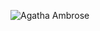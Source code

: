 ![Agatha Ambrose](https://user-images.githubusercontent.com/73320658/115610855-6ad52300-a2b7-11eb-9778-cf4dafe5beae.gif)


<!---
agathambrose/agathambrose is a ✨ special ✨ repository because its `README.md` (this file) appears on your GitHub profile.
You can click the Preview link to take a look at your changes.
--->

